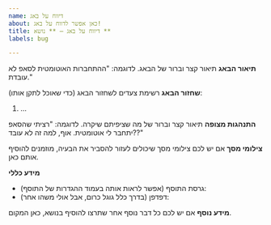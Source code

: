 ```yaml
---
name: דיווח על באג
about: כאן אפשר לדווח על באג!
title: דיווח על באג – ** נושא **
labels: bug

---
```


**תיאור הבאג**
תיאור קצר וברור של הבאג.
לדוגמה: "ההתחברות האוטומטית לסאפ לא עובדת."

**שחזור הבאג**
רשימת צעדים לשחזור הבאג (כדי שאוכל לתקן אותו):
1. ...

**התנהגות מצופה**
תיאור קצר וברור של מה שציפיתם שיקרה.
לדוגמה: "רציתי שהסאפ יתחבר לי אוטומטית. אוף, למה זה לא עובד??"

**צילומי מסך**
אם יש לכם צילומי מסך שיכולים לעזור להסביר את הבעיה, מוזמנים להוסיף אותם כאן.

**מידע כללי**
- גרסת התוסף (אפשר לראות אותה בעמוד ההגדרות של התוסף):
- דפדפן (בדרך כלל גוגל כרום, אבל אולי משהו אחר):

**מידע נוסף**
אם יש לכם כל דבר נוסף אחר שתרצו להוסיף בנושא, כאן המקום.
